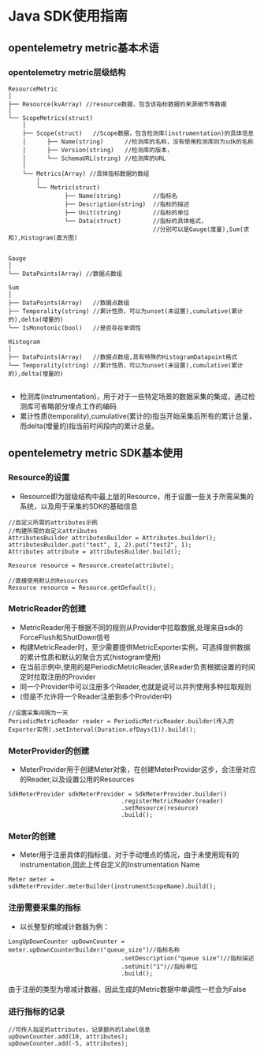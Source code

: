 # Java SDK使用指南

## opentelemetry metric基本术语

### opentelemetry metric层级结构
```
ResourceMetric
│
├── Resource(kvArray) //resource数据，包含该指标数据的来源细节等数据
│
└── ScopeMetrics(struct)
    │
    ├── Scope(struct)   //Scope数据，包含检测库(instrumentation)的具体信息
    │      ├── Name(string)      //检测库的名称，没有使用检测库则为sdk的名称
    │      ├── Version(string)   //检测库的版本，
    │      └── SchemaURL(string) //检测库的URL
    │
    └── Metrics(Array) //具体指标数据的数组
        │
        └── Metric(struct)
                ├── Name(string)         //指标名
                ├── Description(string)  //指标的描述
                ├── Unit(string)         //指标的单位
                └── Data(struct)         //指标的具体格式，
                                         //分别可以是Gauge(度量),Sum(求和),Histogram(直方图)


Gauge
│
└── DataPoints(Array) //数据点数组

Sum
│
├── DataPoints(Array)   //数据点数组
├── Temporality(string) //累计性质，可以为unset(未设置),cumulative(累计的),delta(增量的)
└── IsMonotonic(bool)   //是否存在单调性

Histogram
│
├── DataPoints(Array)   //数据点数组,具有特殊的HistogramDatapoint格式
└── Temporality(string) //累计性质，可以为unset(未设置),cumulative(累计的),delta(增量的)


```

- 检测库(instrumentation)，用于对于一些特定场景的数据采集的集成，通过检测库可省略部分埋点工作的编码
- 累计性质(temporality),cumulative(累计的)指当开始采集后所有的累计总量，而delta(增量的)指当前时间段内的累计总量。



## opentelemetry metric SDK基本使用

### Resource的设置
- Resource即为层级结构中最上层的Resource，用于设置一些关于所需采集的系统，以及用于采集的SDK的基础信息

```
//自定义所需的attributes示例
//构建所需的自定义attributes
AttributesBuilder attributesBuilder = Attributes.builder();
attributesBuilder.put("test", 1, 2).put("test2", 1);
Attributes attribute = attributesBuilder.build();

Resource resource = Resource.create(attribute);
```

```
//直接使用默认的Resources
Resource resource = Resource.getDefault();
```

### MetricReader的创建
- MetricReader用于根据不同的规则从Provider中拉取数据,处理来自sdk的ForceFlush和ShutDown信号
- 构建MetricReader时，至少需要提供MetricExporter实例，可选择提供数据的累计性质和默认的聚合方式(histogram使用)
- 在当前示例中,使用的是PeriodicMetricReader,该Reader负责根据设置的时间定时拉取注册的Provider
- 同一个Provider中可以注册多个Reader,也就是说可以并列使用多种拉取规则
- (但是不允许将一个Reader注册到多个Provider中)
```
//设置采集间隔为一天
PeriodicMetricReader reader = PeriodicMetricReader.builder(传入的Exporter实例).setInterval(Duration.ofDays(1)).build();
```

### MeterProvider的创建
- MeterProvider用于创建Meter对象，在创建MeterProvider这步，会注册对应的Reader,以及设置公用的Resources
```
SdkMeterProvider sdkMeterProvider = SdkMeterProvider.builder()
                                .registerMetricReader(reader)
                                .setResource(resource)
                                .build();
```

### Meter的创建
- Meter用于注册具体的指标值，对于手动埋点的情况，由于未使用现有的instrumentation,因此上传自定义的Instrumentation Name
```
Meter meter = sdkMeterProvider.meterBuilder(instrumentScopeName).build();
```

### 注册需要采集的指标
- 以长整型的增减计数器为例：
```
LongUpDownCounter upDownCounter = meter.upDownCounterBuilder("queue_size")//指标名称
                                .setDescription("queue size")//指标描述
                                .setUnit("1")//指标单位
                                .build();
```
由于注册的类型为增减计数器，因此生成的Metric数据中单调性一栏会为False

### 进行指标的记录
```
//可传入指定的attributes，记录额外的label信息
upDownCounter.add(10, attributes);
upDownCounter.add(-5, attributes);
```

